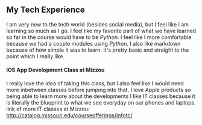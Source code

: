 ## My Tech Experience
I am very new to the tech world (besides social media), but I feel like I am learning so much as I go. I feel like my favorite part of what we have learned so far in the course would have to be *Python*. I feel like I more comfortable because we had a couple modules using *Python*. I also like markdown because of how simple it was to learn. It's pretty basic and straight to the point which I really like.

#### IOS App Development Class at Mizzou
I really love the idea of taking this class, but I also feel like I would need more inbetween classes before jumping into that. I love Apple products so being able to learn more about the developments  I like IT classes because it is literally the blueprint to what we see everyday on our phones and laptops.
link of more IT classes at Mizzou: http://catalog.missouri.edu/courseofferings/infotc/

